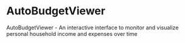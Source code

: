 # AutoBudgetViewer
AutoBudgetViewer - An interactive interface to monitor and visualize personal household income and expenses over time
